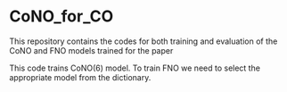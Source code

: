 # CoNO_for_CO
This repository contains the codes for both training and evaluation of the CoNO and FNO models trained for the paper

This code trains CoNO(6) model.
To train FNO we need to select the appropriate model from the dictionary.

